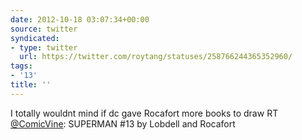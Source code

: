 ```yaml
---
date: 2012-10-18 03:07:34+00:00
source: twitter
syndicated:
- type: twitter
  url: https://twitter.com/roytang/statuses/258766244365352960/
tags:
- '13'
title: ''
---
```


I totally wouldnt mind if dc gave Rocafort more books to draw RT [@ComicVine](https://twitter.com/ComicVine/): SUPERMAN #13 by Lobdell and Rocafort